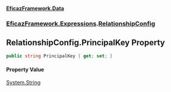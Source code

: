 #### [EficazFramework.Data](EficazFrameworkData.md 'EficazFramework Data')
### [EficazFramework.Expressions](EficazFrameworkData.md#EficazFramework.Expressions 'EficazFramework.Expressions').[RelationshipConfig](EficazFramework.Expressions/RelationshipConfig.md 'EficazFramework.Expressions.RelationshipConfig')

## RelationshipConfig.PrincipalKey Property

```csharp
public string PrincipalKey { get; set; }
```

#### Property Value
[System.String](https://docs.microsoft.com/en-us/dotnet/api/System.String 'System.String')